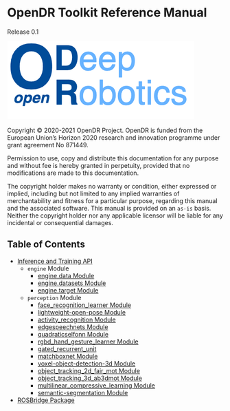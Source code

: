 # OpenDR Toolkit Reference Manual

Release 0.1

![OpenDR](images/opendr_logo.png)

Copyright &copy; 2020-2021 OpenDR Project.
OpenDR is funded from the European Union’s Horizon 2020 research and innovation programme under grant agreement No 871449.

Permission to use, copy and distribute this documentation for any purpose and without fee is hereby granted in perpetuity, provided that no modifications are made to this documentation.

The copyright holder makes no warranty or condition, either expressed or implied, including but not limited to any implied warranties of merchantability and fitness for a particular purpose, regarding this manual and the associated software.
This manual is provided on an `as-is` basis.
Neither the copyright holder nor any applicable licensor will be liable for any incidental or consequential damages.

## Table of Contents

- [Inference and Training API](inference-and-training-api.md)
    - `engine` Module
        - [engine.data Module](engine-data.md)
        - [engine.datasets Module](engine-datasets.md)
        - [engine.target Module](engine-target.md)
    - `perception` Module
        - [face_recognition_learner Module](face-recognition.md)
        - [lightweight-open-pose Module](lightweight-open-pose.md)
        - [activity_recognition Module](activity_recognition.md)
        - [edgespeechnets Module](edgespeechnets.md)
        - [quadraticselfonn Module](quadratic-selfonn.md)
        - [rgbd_hand_gesture_learner Module](rgbd_hand_gesture_learner.md)
        - [gated_recurrent_unit](gated_recurrent_unit.md)
        - [matchboxnet Module](matchboxnet.md)
        - [voxel-object-detection-3d Module](voxel-object-detection-3d.md)
        - [object_tracking_2d_fair_mot Module](object-tracking-2d-fair-mot.md)
        - [object_tracking_3d_ab3dmot Module](object-tracking-3d-ab3dmot.md)
        - [multilinear_compressive_learning Module](multilinear_compressive_learning.md)
        - [semantic-segmentation Module](semantic-segmentation.md)
- [ROSBridge Package](rosbridge.md)
